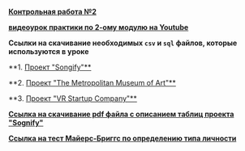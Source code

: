 [**Контрольная работа №2**](/Module2/PracticeModule2/SQLfiles/SQLForPractice№2student.sql)

[**видеоурок практики по 2-ому модулю на Youtube**](https://youtu.be/E_CHMADEa_A)

**Ccылки на скачивание необходимых `csv`  и `sql` файлов, которые используются в уроке**

**1. [Проект "Songify"**](https://disk.yandex.ru/d/wVdkWOzVyajqmA)
 

**2. [Проект "The Metropolitan Museum of Art"**](https://disk.yandex.ru/d/w_UkAjeT6gxUKQ)
 

**3. [Проект "VR Startup Company"**](https://disk.yandex.ru/d/mk903IcvyTw8HQ)


[**Ccылка на скачивание pdf файла с описанием таблиц проекта "Sognify"**](/Module2/PracticeModule2/PDFfiles/Описание%20таблиц%20проекта%20Sognify.pdf)

[**Ссылка на тест Майерс-Бриггс по определению типа личности**](https://www.16personalities.com/ru/test-lichnosti)





